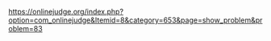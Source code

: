 https://onlinejudge.org/index.php?option=com_onlinejudge&Itemid=8&category=653&page=show_problem&problem=83